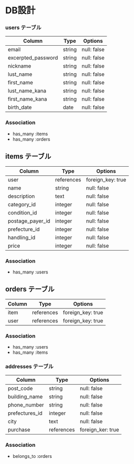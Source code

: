 # DB設計

### users テーブル

|  Column                |  Type    |   Options   |
|------------------------|----------|-------------|
|   email                |  string  | null: false |
|   excerpted_password   |  string  | null: false |
|   nickname             |  string  | null: false |
|   lust_name            |  string  | null: false |
|  first_name            |  string  | null: false |
| lust_name_kana         |  string  | null: false |
| first_name_kana        |  string  | null: false |
|   birth_date           |   date   | null: false |

### Association
* has_many :items
* has_many :orders


## items テーブル

|   Column         |   Type     |   Options         |
|------------------|------------|-------------------|
|    user          | references | foreign_key: true |
|    name          | string     |    null: false    |
|  description     |    text    |    null: false    |
|  category_id     |  integer   |    null: false    |
| condition_id     |  integer   |    null: false    |
| postage_payer_id |  integer   |    null: false    |
| prefecture_id    |  integer   |    null: false    |
|  handling_id     |  integer   |    null: false    |
|   price          |  integer   |    null: false    |


### Association
* has_many :users

## orders テーブル

|  Column |    Type     |   Options                    |
|---------|-------------|------------------------------|
|  item   | references  | foreign_key: true            |
|  user   | references  | foreign_key: true            |

### Association
* has_many :users
* has_many :items


### addresses テーブル
|  Column         |    Type   | Options          |
|-----------------|-----------|------------------|
|  post_code      |  string   | null: false      |
|  building_name  |  string   | null: false      |
|  phone_number   |  string   | null: false      |
|  prefectures_id |  integer  | null: false      |
|  city           |   text    | null: false      |
|  purchase       | references| foreign_ker: true|


### Association
- belongs_to :orders